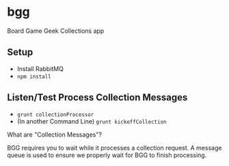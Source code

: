 # bgg
Board Game Geek Collections app

## Setup
* Install RabbitMQ
* `npm install`

## Listen/Test Process Collection Messages
* `grunt collectionProcessor`
* (In another Command Line) `grunt kickoffCollection`

What are "Collection Messages"?

BGG requires you to wait while it processes a collection request. 
A message queue is used to ensure we properly wait for BGG to finish processing.
